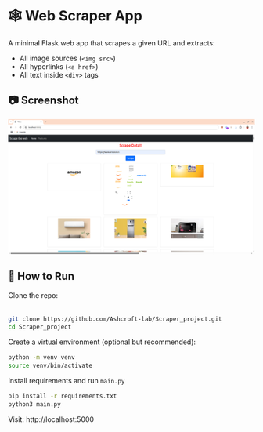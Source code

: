 # 🕸️ Web Scraper App

A minimal Flask web app that scrapes a given URL and extracts:

- All image sources (`<img src>`)
- All hyperlinks (`<a href>`)
- All text inside `<div>` tags

## 📷 Screenshot

![Web Scraper Preview](static/preview.png)

## 🚀 How to Run

Clone the repo:

```bash

git clone https://github.com/Ashcroft-lab/Scraper_project.git
cd Scraper_project
```

Create a virtual environment (optional but recommended):

```bash
python -m venv venv
source venv/bin/activate
```

Install requirements and run `main.py`
```bash
pip install -r requirements.txt
python3 main.py
```
Visit: http://localhost:5000
